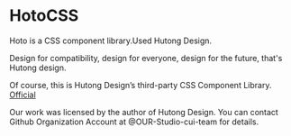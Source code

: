 # HotoCSS
Hoto is a CSS component library.Used Hutong Design.

Design for compatibility, design for everyone, design for the future, that's Hutong design.

Of course, this is Hutong Design’s third-party CSS Component Library. [Official](https://github.com/OUR-Studio-cui-team/connect-UI)

Our work was licensed by the author of Hutong Design. You can contact Github Organization Account at @OUR-Studio-cui-team for details.
